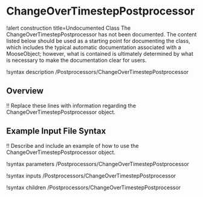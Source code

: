 # ChangeOverTimestepPostprocessor

!alert construction title=Undocumented Class
The ChangeOverTimestepPostprocessor has not been documented. The content listed below should be used as a starting point for
documenting the class, which includes the typical automatic documentation associated with a
MooseObject; however, what is contained is ultimately determined by what is necessary to make the
documentation clear for users.

!syntax description /Postprocessors/ChangeOverTimestepPostprocessor

## Overview

!! Replace these lines with information regarding the ChangeOverTimestepPostprocessor object.

## Example Input File Syntax

!! Describe and include an example of how to use the ChangeOverTimestepPostprocessor object.

!syntax parameters /Postprocessors/ChangeOverTimestepPostprocessor

!syntax inputs /Postprocessors/ChangeOverTimestepPostprocessor

!syntax children /Postprocessors/ChangeOverTimestepPostprocessor
